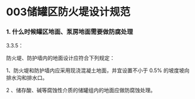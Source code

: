 # 003储罐区防火堤设计规范

### 1. 什么时候罐区地面、泵房地面需要做防腐处理
3.3.5：

防火堤、防护墙内的地面设计应符合下列规定：

1、防火堤和防护墙内应采用现浇混凝土地面，并宜设置不小于 0.5% 的坡度坡向排水沟和排水口。

2 、储存酸、碱等腐蚀性介质的储罐组内的地面应做防腐蚀处理。

